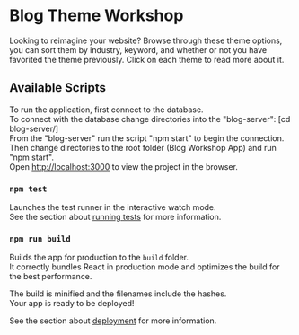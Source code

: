 # Blog Theme Workshop

Looking to reimagine your website? Browse through these theme options, you can sort them by industry, keyword, and whether or not you have favorited the theme previously. Click on each theme to read more about it.

## Available Scripts

To run the application, first connect to the database. <br/>
To connect with the database change directories into the "blog-server": [cd blog-server/]<br/>
From the "blog-server" run the script "npm start" to begin the connection.<br/>
Then change directories to the root folder (Blog Workshop App) and run "npm start". <br/>
Open [http://localhost:3000](http://localhost:3000) to view the project in the browser.


### `npm test`

Launches the test runner in the interactive watch mode.<br />
See the section about [running tests](https://facebook.github.io/create-react-app/docs/running-tests) for more information.

### `npm run build`

Builds the app for production to the `build` folder.<br />
It correctly bundles React in production mode and optimizes the build for the best performance.

The build is minified and the filenames include the hashes.<br />
Your app is ready to be deployed!

See the section about [deployment](https://facebook.github.io/create-react-app/docs/deployment) for more information.
